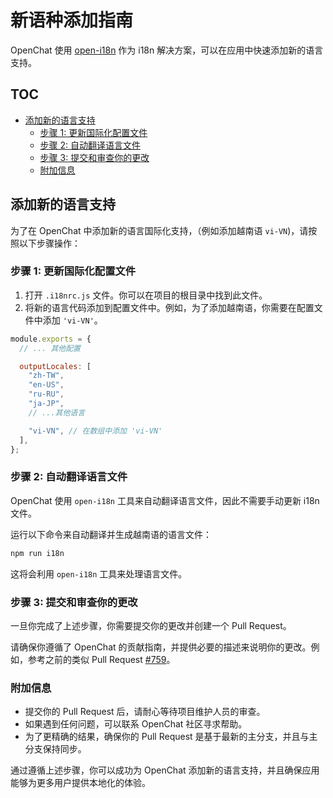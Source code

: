 # 新语种添加指南

OpenChat 使用 [open-i18n](https://github.com/openhub/open-cli-toolbox/tree/master/packages/open-i18n) 作为 i18n 解决方案，可以在应用中快速添加新的语言支持。

## TOC

- [添加新的语言支持](#添加新的语言支持)
  - [步骤 1: 更新国际化配置文件](#步骤-1-更新国际化配置文件)
  - [步骤 2: 自动翻译语言文件](#步骤-2-自动翻译语言文件)
  - [步骤 3: 提交和审查你的更改](#步骤-3-提交和审查你的更改)
  - [附加信息](#附加信息)

## 添加新的语言支持

为了在 OpenChat 中添加新的语言国际化支持，（例如添加越南语 `vi-VN`)，请按照以下步骤操作：

### 步骤 1: 更新国际化配置文件

1. 打开 `.i18nrc.js` 文件。你可以在项目的根目录中找到此文件。
2. 将新的语言代码添加到配置文件中。例如，为了添加越南语，你需要在配置文件中添加 `'vi-VN'`。

```js
module.exports = {
  // ... 其他配置

  outputLocales: [
    "zh-TW",
    "en-US",
    "ru-RU",
    "ja-JP",
    // ...其他语言

    "vi-VN", // 在数组中添加 'vi-VN'
  ],
};
```

### 步骤 2: 自动翻译语言文件

OpenChat 使用 `open-i18n` 工具来自动翻译语言文件，因此不需要手动更新 i18n 文件。

运行以下命令来自动翻译并生成越南语的语言文件：

```bash
npm run i18n
```

这将会利用 `open-i18n` 工具来处理语言文件。

### 步骤 3: 提交和审查你的更改

一旦你完成了上述步骤，你需要提交你的更改并创建一个 Pull Request。

请确保你遵循了 OpenChat 的贡献指南，并提供必要的描述来说明你的更改。例如，参考之前的类似 Pull Request [#759](https://github.com/openhub/open-chat/pull/759)。

### 附加信息

- 提交你的 Pull Request 后，请耐心等待项目维护人员的审查。
- 如果遇到任何问题，可以联系 OpenChat 社区寻求帮助。
- 为了更精确的结果，确保你的 Pull Request 是基于最新的主分支，并且与主分支保持同步。

通过遵循上述步骤，你可以成功为 OpenChat 添加新的语言支持，并且确保应用能够为更多用户提供本地化的体验。
